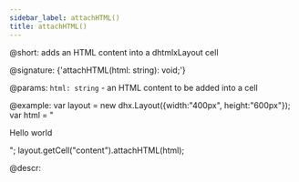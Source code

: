 ```yaml
---
sidebar_label: attachHTML()
title: attachHTML()
---          
```


@short: adds an HTML content into a dhtmlxLayout cell

@signature: {'attachHTML(html: string): void;'}

@params:
`html: string` - an HTML content to be added into a cell

@example:
var layout = new dhx.Layout({width:"400px", height:"600px"});
var html = "<p>Hello world</p>";
layout.getCell("content").attachHTML(html);

@descr:
